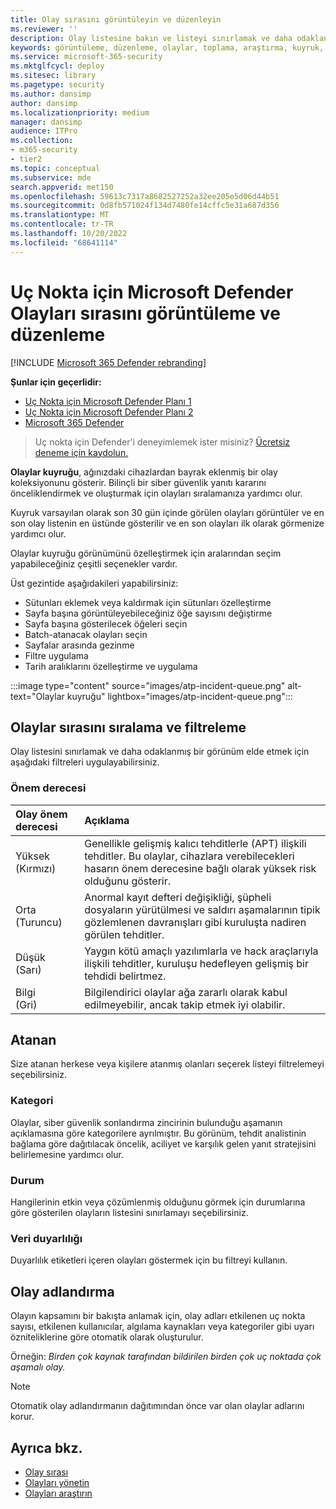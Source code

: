 ```yaml
---
title: Olay sırasını görüntüleyin ve düzenleyin
ms.reviewer: ''
description: Olay listesine bakın ve listeyi sınırlamak ve daha odaklanmış bir görünüm elde etmek için filtre uygulamayı öğrenin.
keywords: görüntüleme, düzenleme, olaylar, toplama, araştırma, kuyruk, ttp
ms.service: microsoft-365-security
ms.mktglfcycl: deploy
ms.sitesec: library
ms.pagetype: security
ms.author: dansimp
author: dansimp
ms.localizationpriority: medium
manager: dansimp
audience: ITPro
ms.collection:
- m365-security
- tier2
ms.topic: conceptual
ms.subservice: mde
search.appverid: met150
ms.openlocfilehash: 59613c7317a8682527252a32ee205e5d06d44b51
ms.sourcegitcommit: 0d8fb571024f134d7480fe14cffc5e31a687d356
ms.translationtype: MT
ms.contentlocale: tr-TR
ms.lasthandoff: 10/20/2022
ms.locfileid: "68641114"
---
```

# <a name="view-and-organize-the-microsoft-defender-for-endpoint-incidents-queue"></a>Uç Nokta için Microsoft Defender Olayları sırasını görüntüleme ve düzenleme

[!INCLUDE [Microsoft 365 Defender rebranding](../../includes/microsoft-defender.md)]

**Şunlar için geçerlidir:**
- [Uç Nokta için Microsoft Defender Planı 1](https://go.microsoft.com/fwlink/?linkid=2154037)
- [Uç Nokta için Microsoft Defender Planı 2](https://go.microsoft.com/fwlink/?linkid=2154037)
- [Microsoft 365 Defender](https://go.microsoft.com/fwlink/?linkid=2118804)

> Uç nokta için Defender'i deneyimlemek ister misiniz? [Ücretsiz deneme için kaydolun.](https://signup.microsoft.com/create-account/signup?products=7f379fee-c4f9-4278-b0a1-e4c8c2fcdf7e&ru=https://aka.ms/MDEp2OpenTrial?ocid=docs-wdatp-pullalerts-abovefoldlink)

**Olaylar kuyruğu**, ağınızdaki cihazlardan bayrak eklenmiş bir olay koleksiyonunu gösterir. Bilinçli bir siber güvenlik yanıtı kararını önceliklendirmek ve oluşturmak için olayları sıralamanıza yardımcı olur.

Kuyruk varsayılan olarak son 30 gün içinde görülen olayları görüntüler ve en son olay listenin en üstünde gösterilir ve en son olayları ilk olarak görmenize yardımcı olur.

Olaylar kuyruğu görünümünü özelleştirmek için aralarından seçim yapabileceğiniz çeşitli seçenekler vardır. 

Üst gezintide aşağıdakileri yapabilirsiniz:
- Sütunları eklemek veya kaldırmak için sütunları özelleştirme 
- Sayfa başına görüntüleyebileceğiniz öğe sayısını değiştirme
- Sayfa başına gösterilecek öğeleri seçin
- Batch-atanacak olayları seçin 
- Sayfalar arasında gezinme
- Filtre uygulama
- Tarih aralıklarını özelleştirme ve uygulama

:::image type="content" source="images/atp-incident-queue.png" alt-text="Olaylar kuyruğu" lightbox="images/atp-incident-queue.png":::

## <a name="sort-and-filter-the-incidents-queue"></a>Olaylar sırasını sıralama ve filtreleme
Olay listesini sınırlamak ve daha odaklanmış bir görünüm elde etmek için aşağıdaki filtreleri uygulayabilirsiniz.

### <a name="severity"></a>Önem derecesi

Olay önem derecesi | Açıklama
:---|:---
Yüksek </br>(Kırmızı) | Genellikle gelişmiş kalıcı tehditlerle (APT) ilişkili tehditler. Bu olaylar, cihazlara verebilecekleri hasarın önem derecesine bağlı olarak yüksek risk olduğunu gösterir.
Orta </br>(Turuncu) | Anormal kayıt defteri değişikliği, şüpheli dosyaların yürütülmesi ve saldırı aşamalarının tipik gözlemlenen davranışları gibi kuruluşta nadiren görülen tehditler.
Düşük </br>(Sarı) | Yaygın kötü amaçlı yazılımlarla ve hack araçlarıyla ilişkili tehditler, kuruluşu hedefleyen gelişmiş bir tehdidi belirtmez.
Bilgi </br>(Gri) | Bilgilendirici olaylar ağa zararlı olarak kabul edilmeyebilir, ancak takip etmek iyi olabilir.

## <a name="assigned-to"></a>Atanan
Size atanan herkese veya kişilere atanmış olanları seçerek listeyi filtrelemeyi seçebilirsiniz.

### <a name="category"></a>Kategori
Olaylar, siber güvenlik sonlandırma zincirinin bulunduğu aşamanın açıklamasına göre kategorilere ayrılmıştır. Bu görünüm, tehdit analistinin bağlama göre dağıtılacak öncelik, aciliyet ve karşılık gelen yanıt stratejisini belirlemesine yardımcı olur.

### <a name="status"></a>Durum
Hangilerinin etkin veya çözümlenmiş olduğunu görmek için durumlarına göre gösterilen olayların listesini sınırlamayı seçebilirsiniz.

### <a name="data-sensitivity"></a>Veri duyarlılığı
Duyarlılık etiketleri içeren olayları göstermek için bu filtreyi kullanın.

## <a name="incident-naming"></a>Olay adlandırma

Olayın kapsamını bir bakışta anlamak için, olay adları etkilenen uç nokta sayısı, etkilenen kullanıcılar, algılama kaynakları veya kategoriler gibi uyarı özniteliklerine göre otomatik olarak oluşturulur.

Örneğin: *Birden çok kaynak tarafından bildirilen birden çok uç noktada çok aşamalı olay.*

> [!NOTE]
> Otomatik olay adlandırmanın dağıtımından önce var olan olaylar adlarını korur.


## <a name="see-also"></a>Ayrıca bkz.
- [Olay sırası](/microsoft-365/security/defender-endpoint/view-incidents-queue)
- [Olayları yönetin](manage-incidents.md)
- [Olayları araştırın](investigate-incidents.md)


